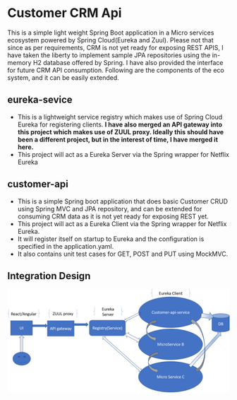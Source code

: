 # Customer CRM Api
This is a simple light weight Spring Boot application in a Micro services ecosystem powered by Spring Cloud(Eureka and Zuul). Please not that since as per requirements, CRM is not yet ready for exposing REST APIS, I have taken the liberty to implement sample JPA repositories using the in-memory H2 database offered by Spring. 
I have also provided the interface for future CRM API consumption.
Following are the components of the eco system, and it can be easily extended.

  ## eureka-sevice
  * This is a lightweight service registry which makes use of Spring Cloud Eureka for registering clients. 
  **I have also merged an API gateway into this project which makes use of ZUUL proxy. Ideally this should have been a different project, but in the interest of time, I have merged it here.**
  * This project will act as a Eureka Server via the Spring wrapper for Netflix Eureka
  ## customer-api
  * This is a simple Spring boot application that does basic Customer CRUD using Spring MVC and JPA repository, and can be extended for consuming CRM data as it is not yet ready for exposing REST yet.
  * This project will act as a Eureka Client via the Spring wrapper for Netflix Eureka.
  * It will register itself on startup to Eureka and the configuration is specified in the application.yaml.
  * It also contains unit test cases for GET, POST and PUT using MockMVC.
  
  ## Integration Design
![Architecture](Integration_Design.png)
  
